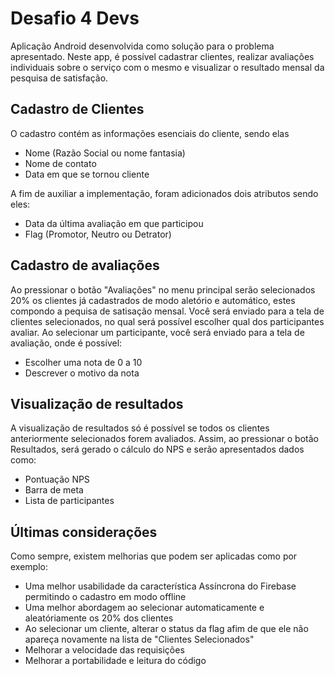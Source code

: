 # Desafio 4 Devs
Aplicação Android desenvolvida como solução para o problema apresentado. Neste app, é possível cadastrar clientes, realizar avaliações individuais sobre o serviço com o mesmo e visualizar o resultado mensal da pesquisa de satisfação.
## Cadastro de Clientes
O cadastro contém as informações esenciais do cliente, sendo elas
- Nome (Razão Social ou nome fantasia)
- Nome de contato
- Data em que se tornou cliente

A fim de auxiliar a implementação, foram adicionados dois atributos sendo eles:
- Data da última avaliação em que participou
- Flag (Promotor, Neutro ou Detrator)
## Cadastro de avaliações
Ao pressionar o botão "Avaliações" no menu principal serão selecionados 20% os clientes já cadastrados de modo aletório e automático, estes compondo a pequisa de satisação mensal. Você será enviado para a tela de clientes selecionados, no qual será possível escolher qual dos participantes avaliar.
Ao selecionar um participante, você será enviado para a tela de avaliação, onde é possível:
- Escolher uma nota de 0 a 10
- Descrever o motivo da nota

## Visualização de resultados
A visualização de resultados só é possível se todos os clientes anteriormente selecionados forem avaliados. Assim, ao pressionar o botão Resultados, será gerado o cálculo do NPS e serão apresentados dados como:
- Pontuação NPS
- Barra de meta
- Lista de participantes

## Últimas considerações
Como sempre, existem melhorias que podem ser aplicadas como por exemplo:
- Uma melhor usabilidade da característica Assíncrona do Firebase permitindo o cadastro em modo offline
- Uma melhor abordagem ao selecionar automaticamente e aleatóriamente os 20% dos clientes
- Ao selecionar um cliente, alterar o status da flag afim de que ele não apareça novamente na lista de "Clientes Selecionados"
- Melhorar a velocidade das requisições
- Melhorar a portabilidade e leitura do código
